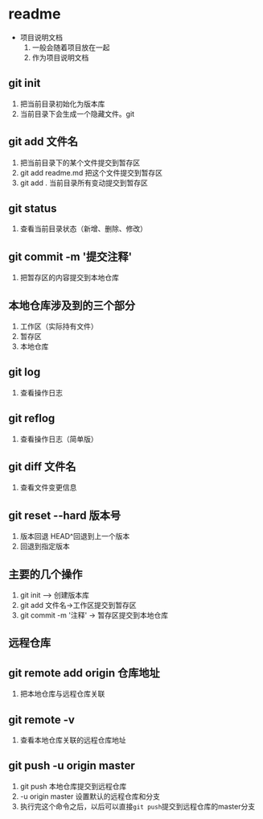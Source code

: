 # readme
+ 项目说明文档
    1. 一般会随着项目放在一起
    2. 作为项目说明文档

## git init
1. 把当前目录初始化为版本库 
2. 当前目录下会生成一个隐藏文件。git

## git add 文件名
1. 把当前目录下的某个文件提交到暂存区
2. git add readme.md 把这个文件提交到暂存区
3. git add . 当前目录所有变动提交到暂存区

## git status
1. 查看当前目录状态（新增、删除、修改）

## git commit -m '提交注释'
1. 把暂存区的内容提交到本地仓库

## 本地仓库涉及到的三个部分
1. 工作区（实际持有文件）
2. 暂存区
3. 本地仓库

## git log
1. 查看操作日志

## git reflog
1. 查看操作日志（简单版）

## git diff 文件名
1. 查看文件变更信息

## git reset --hard 版本号
1. 版本回退 HEAD^回退到上一个版本
2. 回退到指定版本

## 主要的几个操作
1. git init --> 创建版本库
2. git add 文件名->工作区提交到暂存区
3. git commit -m '注释' -> 暂存区提交到本地仓库

## 远程仓库

## git remote add origin 仓库地址
1. 把本地仓库与远程仓库关联

## git remote -v
1. 查看本地仓库关联的远程仓库地址

## git push -u origin master
1. git push 本地仓库提交到远程仓库
2. -u origin master 设置默认的远程仓库和分支
3. 执行完这个命令之后，以后可以直接`git push`提交到远程仓库的master分支



